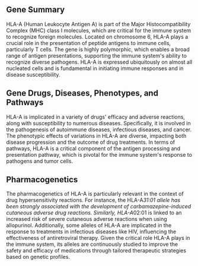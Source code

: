 ## Gene Summary
HLA-A (Human Leukocyte Antigen A) is part of the Major Histocompatibility Complex (MHC) class I molecules, which are critical for the immune system to recognize foreign molecules. Located on chromosome 6, HLA-A plays a crucial role in the presentation of peptide antigens to immune cells, particularly T cells. The gene is highly polymorphic, which enables a broad range of antigen presentations, supporting the immune system's ability to recognize diverse pathogens. HLA-A is expressed ubiquitously on almost all nucleated cells and is fundamental in initiating immune responses and in disease susceptibility.

## Gene Drugs, Diseases, Phenotypes, and Pathways
HLA-A is implicated in a variety of drugs' efficacy and adverse reactions, along with susceptibility to numerous diseases. Specifically, it is involved in the pathogenesis of autoimmune diseases, infectious diseases, and cancer. The phenotypic effects of variations in HLA-A are diverse, impacting both disease progression and the outcome of drug treatments. In terms of pathways, HLA-A is a critical component of the antigen processing and presentation pathway, which is pivotal for the immune system's response to pathogens and tumor cells.

## Pharmacogenetics
The pharmacogenetics of HLA-A is particularly relevant in the context of drug hypersensitivity reactions. For instance, the HLA-A*31:01 allele has been strongly associated with the development of carbamazepine-induced cutaneous adverse drug reactions. Similarly, HLA-A*02:01 is linked to an increased risk of severe cutaneous adverse reactions when using allopurinol. Additionally, some alleles of HLA-A are implicated in the response to treatments in infectious diseases like HIV, influencing the effectiveness of antiretroviral therapy. Given the critical role HLA-A plays in the immune system, its alleles are continuously studied to improve the safety and efficacy of medications through tailored therapeutic strategies based on genetic profiles.